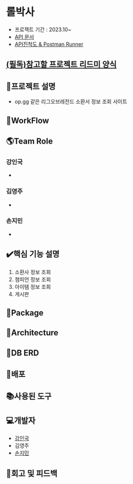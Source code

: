 # 롤박사
* 프로젝트 기간 : 2023.10~
* [API 문서]()
* [API진척도 & Postman Runner]()

## [(필독)참고할 프로젝트 리드미 양식](https://github.com/InventoryBox/InventoryBox_Server)

## 📑프로젝트 설명
* op.gg 같은 리그오브레전드 소환서 정보 조회 사이트

## 📑WorkFlow

## 🌎Team Role
### 강인국
* 
### 김영주
* 
### 손지민
* 

## ✔️핵심 기능 설명
1. 소환사 정보 조회
2. 챔피언 정보 조회
3. 아이템 정보 조회
4. 게시판

## 📘Package

## 📗Architecture

## 📙DB ERD

## 📕배포

## 📚사용된 도구

## 💻개발자
* [강인국](https://github.com/kanginkug)
* 김영주
* [손지민](https://github.com/s0nnyday)

## 🏢회고 및 피드백
